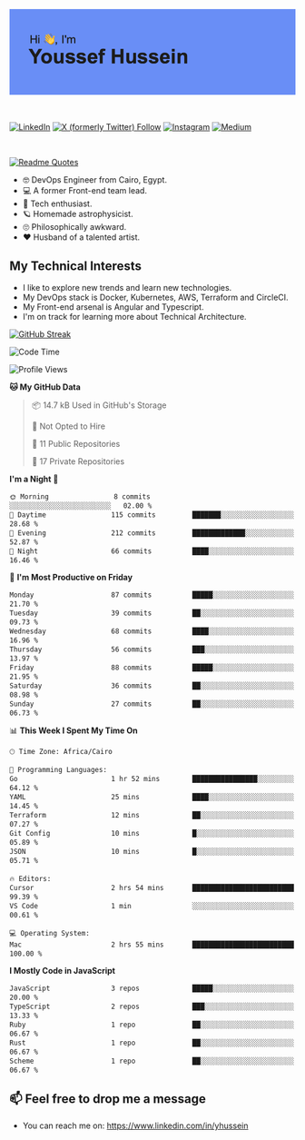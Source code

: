 [![Youssef's GitHub Banner](./assets/youssef-hussein.png)](https://github.com/yorki404)

</br>

[![LinkedIn](https://img.shields.io/badge/linkedin-%230077B5.svg?style=for-the-badge&logo=linkedin&logoColor=white)](https://www.linkedin.com/in/yhussein/)
[![X (formerly Twitter) Follow](https://img.shields.io/twitter/follow/devqik_?style=for-the-badge&logo=X&logoColor=White&labelColor=White)](https://twitter.com/devqik_)
[![Instagram](https://img.shields.io/badge/devqik-E4405F?style=for-the-badge&logo=Instagram&logoColor=white)](https://instagram.com/devqik)
[![Medium](https://img.shields.io/badge/Medium-12100E?style=for-the-badge&logo=medium&logoColor=white)](https://medium.com/@devqik)

</br>

[![Readme Quotes](https://quotes-github-readme.vercel.app/api?type=horizontal&theme=dark)](https://github.com/piyushsuthar/github-readme-quotes)

- :nerd_face: DevOps Engineer from Cairo, Egypt.
- :computer: A former Front-end team lead.
- :satellite: Tech enthusiast.
- :ringed_planet: Homemade astrophysicist.
- :roll_eyes: Philosophically awkward.
- :heart: Husband of a talented artist.

## My Technical Interests

- I like to explore new trends and learn new technologies.
- My DevOps stack is Docker, Kubernetes, AWS, Terraform and CircleCI.
- My Front-end arsenal is Angular and Typescript.
- I'm on track for learning more about Technical Architecture.

[![GitHub Streak](https://streak-stats.demolab.com/?user=devqik&theme=dark)](https://git.io/streak-stats)

<!--START_SECTION:waka-->
![Code Time](http://img.shields.io/badge/Code%20Time-877%20hrs%2020%20mins-blue)

![Profile Views](http://img.shields.io/badge/Profile%20Views-1-blue)

**🐱 My GitHub Data** 

> 📦 14.7 kB Used in GitHub's Storage 
 > 
> 🚫 Not Opted to Hire
 > 
> 📜 11 Public Repositories 
 > 
> 🔑 17 Private Repositories 
 > 
**I'm a Night 🦉** 

```text
🌞 Morning                8 commits           ░░░░░░░░░░░░░░░░░░░░░░░░░   02.00 % 
🌆 Daytime                115 commits         ███████░░░░░░░░░░░░░░░░░░   28.68 % 
🌃 Evening                212 commits         █████████████░░░░░░░░░░░░   52.87 % 
🌙 Night                  66 commits          ████░░░░░░░░░░░░░░░░░░░░░   16.46 % 
```
📅 **I'm Most Productive on Friday** 

```text
Monday                   87 commits          █████░░░░░░░░░░░░░░░░░░░░   21.70 % 
Tuesday                  39 commits          ██░░░░░░░░░░░░░░░░░░░░░░░   09.73 % 
Wednesday                68 commits          ████░░░░░░░░░░░░░░░░░░░░░   16.96 % 
Thursday                 56 commits          ███░░░░░░░░░░░░░░░░░░░░░░   13.97 % 
Friday                   88 commits          █████░░░░░░░░░░░░░░░░░░░░   21.95 % 
Saturday                 36 commits          ██░░░░░░░░░░░░░░░░░░░░░░░   08.98 % 
Sunday                   27 commits          ██░░░░░░░░░░░░░░░░░░░░░░░   06.73 % 
```


📊 **This Week I Spent My Time On** 

```text
🕑︎ Time Zone: Africa/Cairo

💬 Programming Languages: 
Go                       1 hr 52 mins        ████████████████░░░░░░░░░   64.12 % 
YAML                     25 mins             ████░░░░░░░░░░░░░░░░░░░░░   14.45 % 
Terraform                12 mins             ██░░░░░░░░░░░░░░░░░░░░░░░   07.27 % 
Git Config               10 mins             █░░░░░░░░░░░░░░░░░░░░░░░░   05.89 % 
JSON                     10 mins             █░░░░░░░░░░░░░░░░░░░░░░░░   05.71 % 

🔥 Editors: 
Cursor                   2 hrs 54 mins       █████████████████████████   99.39 % 
VS Code                  1 min               ░░░░░░░░░░░░░░░░░░░░░░░░░   00.61 % 

💻 Operating System: 
Mac                      2 hrs 55 mins       █████████████████████████   100.00 % 
```

**I Mostly Code in JavaScript** 

```text
JavaScript               3 repos             █████░░░░░░░░░░░░░░░░░░░░   20.00 % 
TypeScript               2 repos             ███░░░░░░░░░░░░░░░░░░░░░░   13.33 % 
Ruby                     1 repo              ██░░░░░░░░░░░░░░░░░░░░░░░   06.67 % 
Rust                     1 repo              ██░░░░░░░░░░░░░░░░░░░░░░░   06.67 % 
Scheme                   1 repo              ██░░░░░░░░░░░░░░░░░░░░░░░   06.67 % 
```




<!--END_SECTION:waka-->

## 📫 Feel free to drop me a message
- You can reach me on: https://www.linkedin.com/in/yhussein
